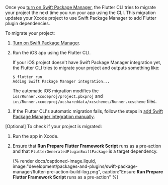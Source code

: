 Once you [turn on Swift Package Manager][], the Flutter CLI tries to migrate
your project the next time you run your app using the CLI.
This migration updates your Xcode project to use Swift Package Manager to
add Flutter plugin dependencies.

To migrate your project:

1. [Turn on Swift Package Manager][].

2. Run the iOS app using the Flutter CLI.

   If your iOS project doesn't have Swift Package Manager integration yet, the
   Flutter CLI tries to migrate your project and outputs something like:

   ```console
   $ flutter run
   Adding Swift Package Manager integration...
   ```

   The automatic iOS migration modifies the
   `ios/Runner.xcodeproj/project.pbxproj` and
   `ios/Runner.xcodeproj/xcshareddata/xcschemes/Runner.xcscheme` files.

3. If the Flutter CLI's automatic migration fails, follow the steps in
   [add Swift Package Manager integration manually][manualIntegration].

[Optional] To check if your project is migrated:

1. Run the app in Xcode.
2. Ensure that  **Run Prepare Flutter Framework Script** runs as a pre-action
   and that `FlutterGeneratedPluginSwiftPackage` is a target dependency.

   {% render docs/captioned-image.liquid,
   image:"development/packages-and-plugins/swift-package-manager/flutter-pre-action-build-log.png",
   caption:"Ensure **Run Prepare Flutter Framework Script** runs as a pre-action" %}

[Turn on Swift Package Manager]: /packages-and-plugins/swift-package-manager/for-app-developers/#how-to-turn-on-swift-package-manager
[manualIntegration]: /packages-and-plugins/swift-package-manager/for-app-developers/#add-to-a-flutter-app-manually
